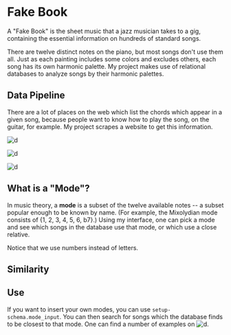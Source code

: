 # Fake Book

A "Fake Book" is the sheet music that a jazz musician takes to a gig, containing the essential information on hundreds of standard songs.

There are twelve distinct notes on the piano, but most songs don't use them all. Just as each painting includes some colors and excludes others, each song has its own harmonic palette. My project makes use of relational databases to analyze songs by their harmonic palettes. 

## Data Pipeline

There are a lot of places on the web which list the chords which appear in a given song, because people want to know how to play the song, on the guitar, for example. My project scrapes a website to get this information. 

![d](https://encrypted-tbn0.gstatic.com/images?q=tbn%3AANd9GcRx_2P10P63OkW1HP0IPmtpAfv5Uw9Uu8Xm75Mye7KpzeZtcFa2)

![d](https://halcyoona.files.wordpress.com/2018/07/ec2-logo.png)

![d](https://blog.desdelinux.net/wp-content/uploads/2018/10/postgresql.jpeg)

## What is a "Mode"?

In music theory, a __mode__ is a subset of the twelve available notes -- a subset popular enough to be known by name. (For example, the Mixolydian mode consists of {1, 2, 3, 4, 5, 6, b7}.) Using my interface, one can pick a mode and see which songs in the database use that mode, or which use a close relative.

Notice that we use numbers instead of letters.  

## Similarity 



## Use

If you want to insert your own modes, you can use `setup-schema.mode_input`. You can then search for songs which the database finds to be closest to that mode. One can find a number of examples on ![d](https://en.wikipedia.org/wiki/Mode_(music)#Other_types). 
